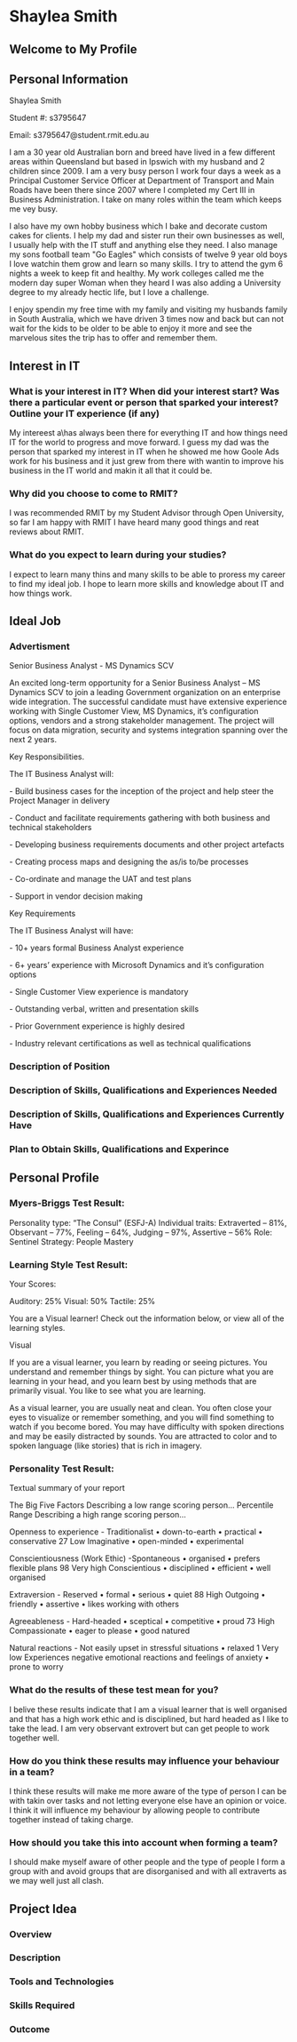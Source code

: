 # Shaylea Smith
<h2> Welcome to My Profile

<h2> Personal Information </h2>

<p> Shaylea Smith </p>
<p> Student #: s3795647 </p>
<p> Email: s3795647@student.rmit.edu.au </p>

<p> I am a 30 year old Australian born and breed have lived in a few different areas within Queensland but based in Ipswich with my husband and 2 children since 2009. I am a very busy person I work four days a week as a Principal Customer Service Officer at Department of Transport and Main Roads have been there since 2007 where I completed my Cert III in Business Administration. I take on many roles within the team which keeps me vey busy. </p>

<p> I also have my own hobby business which I bake and decorate custom cakes for clients. I help my dad and sister run their own businesses as well, I usually help with the IT stuff and anything else they need. I also manage my sons football team "Go Eagles" which consists of twelve 9 year old boys I love watchin them grow and learn so many skills. I try to attend the gym 6 nights a week to keep fit and healthy. My work colleges called me the modern day super Woman when they heard I was also adding a University degree to my already hectic life, but I love a challenge. </p>

<p> I enjoy spendin my free time with my family and visiting my husbands family in South Australia, which we have driven 3 times now and back but can not wait for the kids to be older to be able to enjoy it more and see the marvelous sites the trip has to offer and remember them. </P>


<h2>  Interest in IT </h2>

<h3> What is your interest in IT? When did your interest start? Was there a particular event or person that sparked your interest? Outline your IT experience (if any) </h3>
  <p>  My intereest a\has always been there for everything IT and how things need IT for the world to progress and move forward. I guess my dad was the person that sparked my interest in IT when he showed me how Goole Ads work for his business and it just grew from there with wantin to improve his business in the IT world and makin it all that it could be. </p>
  
<h3> Why did you choose to come to RMIT? </h3>
  <p> I was recommended RMIT by my Student Advisor through Open University, so far I am happy with RMIT I have heard many good things and reat reviews about RMIT.  </p>

<h3> What do you expect to learn during your studies? </h3>
  <p> I expect to learn many thins and many skills to be able to proress my career to find my ideal job. I hope to learn more skills and knowledge about IT and how things work.  </p>
  
  
  
<h2>  Ideal Job </h2>
<h3> <p> Advertisment </p> </h3>
<p>Senior Business Analyst - MS Dynamics SCV</p>
  <p>An excited long-term opportunity for a Senior Business Analyst – MS Dynamics SCV to join a leading Government organization on an enterprise wide integration. The successful candidate must have extensive experience working with Single Customer View, MS Dynamics, it’s configuration options, vendors and a strong stakeholder management. The project will focus on data migration, security and systems integration spanning over the next 2 years.</p>

<p>Key Responsibilities. </p>
<p>The IT Business Analyst will:</p>
<p>- Build business cases for the inception of the project and help steer the Project Manager in delivery</p>
<p>- Conduct and facilitate requirements gathering with both business and technical stakeholders</p>
<p>- Developing business requirements documents and other project artefacts</p>
<p>- Creating process maps and designing the as/is to/be processes</p>
<p>- Co-ordinate and manage the UAT and test plans</p>
<p>- Support in vendor decision making</p>


<p>Key Requirements</p>
<p>The IT Business Analyst will have:</p>
<p>- 10+ years formal Business Analyst experience</p>
<p>- 6+ years’ experience with Microsoft Dynamics and it’s configuration options</p>
<p>- Single Customer View experience is mandatory</p>
<p>- Outstanding verbal, written and presentation skills</p>
<p>- Prior Government experience is highly desired </p>
<p>- Industry relevant certifications as well as technical qualifications </p>

<h3> <p> Description of Position </p> </h3>
<p> </p>

<h3> <p> Description of Skills, Qualifications and Experiences Needed </p> </h3>
<p> </p>

<h3> <p> Description of Skills, Qualifications and Experiences Currently Have </p> </h3>
<p> </p>

<h3> <p> Plan to Obtain Skills, Qualifications and Experince </p> </h3>
<p> </p>


<h2>  Personal Profile </h2>

<h3> <p> Myers-Briggs Test Result: </p> </h3>
<!-- Image -->
<im src="https://github.com/Shaysmith88/shaysmith88.github.io/issues/1#issue-416380543">
   <p> Personality type: “The Consul” (ESFJ-A)
Individual traits: Extraverted – 81%, Observant – 77%, Feeling – 64%, Judging – 97%, Assertive – 56%
Role: Sentinel
     Strategy: People Mastery </p>

  <h3> <p> Learning Style Test Result: </p> </h3>
  <p> Your Scores:</p>
<p> Auditory: 25%   Visual: 50%   Tactile: 25% </p>
<p> You are a Visual learner! Check out the information below, or view all of the learning styles. </p>

<p> Visual </p>
<p> If you are a visual learner, you learn by reading or seeing pictures. You understand and remember things by sight. You can picture what you are learning in your head, and you learn best by using methods that are primarily visual. You like to see what you are learning. </p>

<p> As a visual learner, you are usually neat and clean. You often close your eyes to visualize or remember something, and you will find something to watch if you become bored. You may have difficulty with spoken directions and may be easily distracted by sounds. You are attracted to color and to spoken language (like stories) that is rich in imagery. </p>

<h3> <p> Personality Test Result: </p> </h3>
  <p> Textual summary of your report </p>
<p> The Big Five Factors	Describing a low range scoring person...	Percentile	Range	Describing a high range scoring person... </p>
<p> Openness to experience - Traditionalist • down-to-earth • practical • conservative	27	Low	Imaginative • open-minded • experimental </p>
<p> Conscientiousness (Work Ethic) -Spontaneous • organised • prefers flexible plans	98	Very high	Conscientious • disciplined • efficient • well organised </p>
<p> Extraversion - Reserved • formal • serious • quiet	88	High	Outgoing • friendly • assertive • likes working with others </p>
<p> Agreeableness - Hard-headed • sceptical • competitive • proud	73	High	Compassionate • eager to please • good natured </p>
<p> Natural reactions - Not easily upset in stressful situations • relaxed	1	Very low	Experiences negative emotional reactions and feelings of anxiety • prone to worry </p>

<h3> What do the results of these test mean for you? </h3>
  <p> I belive these results indicate that I am a visual learner  that is well organised and that has a high work ethic and is disciplined, but hard headed as I like to take the lead. I am very observant extrovert but can get people to work together well.  </p>
  
<h3> How do you think these results may influence your behaviour in a team? </h3>
  <p> I think these results will make me more aware of the type of person I can be with takin over tasks and not letting everyone else have an opinion or voice. I think it will influence my behaviour by allowing people to contribute together instead of taking charge.   </p>
  
<h3> How should you take this into account when forming a team? </h3>
  <p> I should make myself aware of other people and the type of people I form a group with and avoid groups that are disorganised and with all extraverts as we may well just all clash.  </p>

<h2>  Project Idea </h2>

<h3> <p> Overview </p> </h3>
<p> </p>

<h3> <p> Description </p> </h3>
<p> </p>

<h3> <p> Tools and Technologies </p> </h3>
<p> </p>

<h3> <p> Skills Required </p> </h3>
<p> </p>

<h3> <p> Outcome </p> </h3>
<p> </p>
